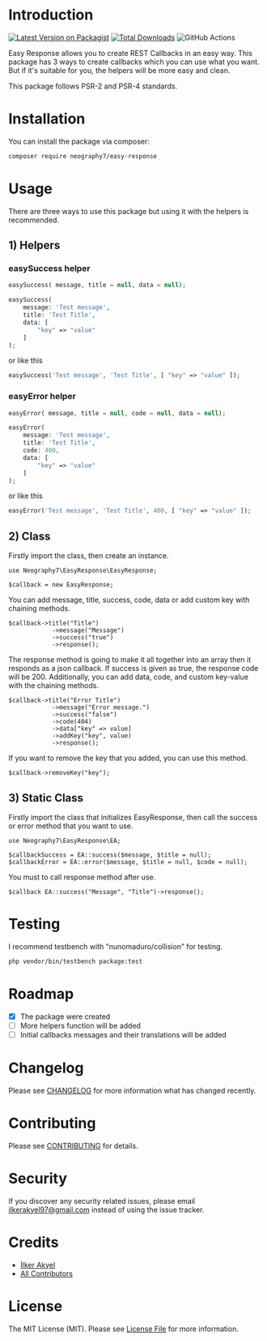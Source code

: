 # Introduction

[![Latest Version on Packagist](https://img.shields.io/packagist/v/neography7/easy-response.svg?style=flat-square)](https://packagist.org/packages/neography7/easy-response)
[![Total Downloads](https://img.shields.io/packagist/dt/neography7/easy-response.svg?style=flat-square)](https://packagist.org/packages/neography7/easy-response)
![GitHub Actions](https://github.com/neography7/easy-response/actions/workflows/main.yml/badge.svg)

Easy Response allows you to create REST Callbacks in an easy way. This package has 3 ways to create callbacks which you can use what you want. But if it's suitable for you, the helpers will be more easy and clean. 

This package follows PSR-2 and PSR-4 standards.

# Installation

You can install the package via composer:

```bash
composer require neography7/easy-response
```

# Usage

There are three ways to use this package but using it with the helpers is recommended. 

## 1) Helpers

### easySuccess helper 

```php
easySuccess( message, title = null, data = null);
```

```php
easySuccess(
    message: 'Test message',
    title: 'Test Title',
    data: [
        "key" => "value"
    ]
);
```

or like this

```php
easySuccess('Test message', 'Test Title', [ "key" => "value" ]);
```

### easyError helper 

```php
easyError( message, title = null, code = null, data = null);
```

```php
easyError(
    message: 'Test message',
    title: 'Test Title',
    code: 400,
    data: [
        "key" => "value"
    ]
);
```

or like this

```php
easyError('Test message', 'Test Title', 400, [ "key" => "value" ]);
```

## 2) Class

Firstly import the class, then create an instance.

```
use Neography7\EasyResponse\EasyResponse;

$callback = new EasyResponse;
```

You can add message, title, success, code, data or add custom key with chaining methods.

```
$callback->title("Title")
            ->message("Message")
            ->success("true")
            ->response();
```
The response method is going to make it all together into an array then it responds as a json callback. If success is given as true, the response code will be 200. Additionally, you can add data, code, and custom key-value with the chaining methods.

```
$callback->title("Error Title")
            ->message("Error message.")
            ->success("false")
            ->code(404)
            ->data["key" => value]
            ->addKey("key", value)
            ->response();
```
If you want to remove the key that you added, you can use this method.


```
$callback->removeKey("key");
```

## 3) Static Class

Firstly import the class that initializes EasyResponse, then call the success or error method that you want to use.

```
use Neography7\EasyResponse\EA;

$callbackSuccess = EA::success($message, $title = null);
$callbackError = EA::error($message, $title = null, $code = null);
```

You must to call response method after use.

```
$callback EA::success("Message", "Title")->response();
```

# Testing

I recommend testbench with "nunomaduro/collision" for testing.

```bash
php vendor/bin/testbench package:test
```

# Roadmap

* [x] The package were created
* [ ] More helpers function will be added
* [ ] Initial callbacks messages and their translations will be added

# Changelog

Please see [CHANGELOG](CHANGELOG.md) for more information what has changed recently.

# Contributing

Please see [CONTRIBUTING](CONTRIBUTING.md) for details.

# Security

If you discover any security related issues, please email ilkerakyel97@gmail.com instead of using the issue tracker.

# Credits

-   [İlker Akyel](https://github.com/neography7)
-   [All Contributors](../../contributors)

# License

The MIT License (MIT). Please see [License File](LICENSE.md) for more information.
